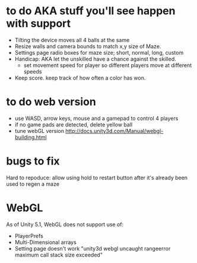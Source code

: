 
# to do AKA stuff you'll see happen with support
- Tilting the device moves all 4 balls at the same
- Resize walls and camera bounds to match x,y size of Maze.
- Settings page radio boxes for maze size; short, normal, long, custom
- Handicap: AKA let the unskilled have a chance against the skilled.
   - set movement speed for player so different players move at different speeds
- Keep score. keep track of how often a color has won.

# to do web version
- use WASD, arrow keys, mouse and a gamepad to control 4 players
- if no game pads are detected, delete yellow ball
- tune webGL version http://docs.unity3d.com/Manual/webgl-building.html

# bugs to fix
Hard to repoduce: allow using hold to restart button after it's already been used to regen a maze

# WebGL
As of Unity 5.1, WebGL does not support use of:
- PlayerPrefs
- Multi-Dimensional arrays
- Setting page doesn't work "unity3d webgl uncaught rangeerror maximum call stack size exceeded"
